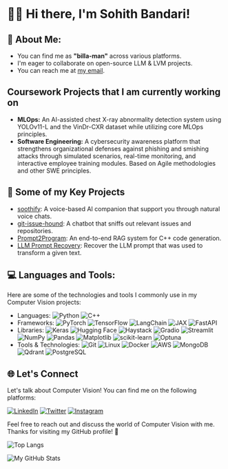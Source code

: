 # 🙋‍♂️ Hi there, I'm Sohith Bandari!

## 💫 About Me:
- You can find me as <strong>"billa-man"</strong> across various platforms.
- I'm eager to collaborate on open-source LLM & LVM projects.
- You can reach me at [my email](mailto:sohith.bandari@gmail.com).

## Coursework Projects that I am currently working on
- <strong>MLOps:</strong> An AI-assisted chest X-ray abnormality detection system using YOLOv11-L and the VinDr-CXR dataset while utilizing core MLOps principles.
- <strong>Software Engineering:</strong> A cybersecurity awareness platform that strengthens organizational defenses against phishing and smishing attacks through simulated scenarios, real-time monitoring, and interactive employee training modules. Based on Agile methodologies and other SWE principles.

## 🤖 Some of my Key Projects
- [soothify](https://github.com/Billa-Man/soothify): A voice-based AI companion that support you through natural voice chats. 
- [git-issue-hound](https://github.com/Billa-Man/git-issue-bot): A chatbot that sniffs out relevant issues and repositories.
- [Prompt2Program](https://github.com/Billa-Man/prompt2program): An end-to-end RAG system for C++ code generation.
- [LLM Prompt Recovery](https://www.kaggle.com/code/sohithbandari/llama-3-2-3b-llm-prompt-recovery): Recover the LLM prompt that was used to transform a given text.

## 💻 Languages and Tools:

Here are some of the technologies and tools I commonly use in my Computer Vision projects:

-  Languages: ![Python](https://img.shields.io/badge/Python-3776AB?style=flat&logo=python&logoColor=white) ![C++](https://img.shields.io/badge/C++-00599C?style=flat&logo=c%2B%2B&logoColor=white)
-  Frameworks: ![PyTorch](https://img.shields.io/badge/PyTorch-EE4C2C?style=flat&logo=pytorch&logoColor=white) ![TensorFlow](https://img.shields.io/badge/TensorFlow-FF6F00?style=flat&logo=tensorflow&logoColor=white) ![LangChain](https://img.shields.io/badge/LangChain-121212?style=flat&logo=chainlink&logoColor=white) ![JAX](https://img.shields.io/badge/JAX-FF6F00?style=flat&logo=jax&logoColor=white) ![FastAPI](https://img.shields.io/badge/FastAPI-009688?style=flat&logo=fastapi&logoColor=white)
- Libraries: ![Keras](https://img.shields.io/badge/Keras-D00000?style=flat&logo=keras&logoColor=white) ![Hugging Face](https://img.shields.io/badge/Hugging%20Face-FFD21E?style=flat&logo=huggingface&logoColor=black) ![Haystack](https://img.shields.io/badge/Haystack-0081CB?style=flat&logo=haystack&logoColor=white) ![Gradio](https://img.shields.io/badge/Gradio-F1C40F?style=flat&logo=gradio&logoColor=black) ![Streamlit](https://img.shields.io/badge/Streamlit-FF4B4B?style=flat&logo=Streamlit&logoColor=white) ![NumPy](https://img.shields.io/badge/NumPy-013243?style=flat&logo=numpy&logoColor=white) ![Pandas](https://img.shields.io/badge/Pandas-150458?style=flat&logo=pandas&logoColor=white) ![Matplotlib](https://img.shields.io/badge/Matplotlib-11557C?style=flat&logo=matplotlib&logoColor=white) ![scikit-learn](https://img.shields.io/badge/scikit--learn-F7931E?style=flat&logo=scikit-learn&logoColor=white) ![Optuna](https://img.shields.io/badge/Optuna-0095D5?style=flat&logo=optuna&logoColor=white)
- Tools & Technologies: ![Git](https://img.shields.io/badge/Git-F05032?style=flat&logo=git&logoColor=white) ![Linux](https://img.shields.io/badge/Linux-FCC624?style=flat&logo=linux&logoColor=black) ![Docker](https://img.shields.io/badge/Docker-2496ED?style=flat&logo=docker&logoColor=white) ![AWS](https://img.shields.io/badge/AWS-232F3E?style=flat&logo=amazon-aws&logoColor=white) ![MongoDB](https://img.shields.io/badge/MongoDB-47A248?style=flat&logo=mongodb&logoColor=white) ![Qdrant](https://img.shields.io/badge/Qdrant-FF4F64.svg?style=flat&logo=qdrant&logoColor=white) ![PostgreSQL](https://img.shields.io/badge/PostgreSQL-316192?style=flat&logo=postgresql&logoColor=white)

## 🌐 Let's Connect

Let's talk about Computer Vision! You can find me on the following platforms:

[![LinkedIn](https://img.shields.io/badge/LinkedIn-%230077B5.svg?logo=linkedin&logoColor=white)](https://linkedin.com/in/sohithbandari) 
[![Twitter](https://img.shields.io/badge/Twitter-%231DA1F2.svg?logo=Twitter&logoColor=white)](https://twitter.com/b_sohith)
[![Instagram](https://img.shields.io/badge/Instagram-%23E4405F.svg?logo=Instagram&logoColor=white)](https://instagram.com/b_sohith) 

Feel free to reach out and discuss the world of Computer Vision with me. Thanks for visiting my GitHub profile! 🤖

![Top Langs](https://github-readme-stats.vercel.app/api/top-langs/?username=Billa-Man&layout=compact&theme=tokyonight)

![My GitHub Stats](https://github-readme-stats.vercel.app/api?username=Billa-Man&show_icons=true&theme=dark)
